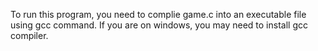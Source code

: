 To run this program, you need to complie game.c into an executable file using gcc command. If you are on windows, you may need to install gcc compiler.
